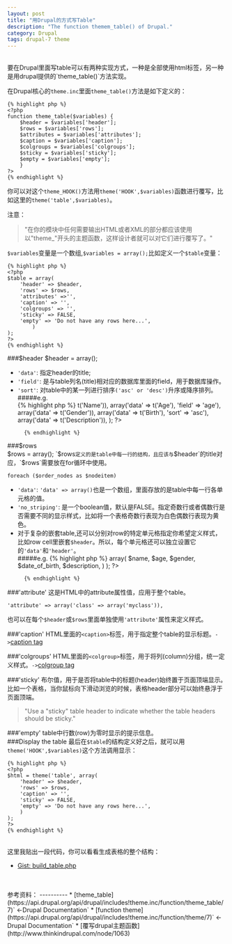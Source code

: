```yaml
---
layout: post
title: "用Drupal的方式写Table"
description: "The function themem_table() of Drupal."
category: Drupal
tags: drupal-7 theme
---
```

<br>
要在Drupal里面写table可以有两种实现方式，一种是全部使用html标签，另一种是用drupal提供的`theme_table()`方法实现。  

在Drupal核心的`theme.inc`里面`theme_table()`方法是如下定义的：  

	{% highlight php %}
	<?php
	function theme_table($variables) {
		$header = $variables['header'];
		$rows = $variables['rows'];
		$attributes = $variables['attributes'];
		$caption = $variables['caption'];
		$colgroups = $variables['colgroups'];
		$sticky = $variables['sticky'];
		$empty = $variables['empty'];
		}
	?>
	{% endhighlight %}  
你可以对这个`theme_HOOK()`方法用`theme('HOOK',$variables)`函数进行覆写，比如这里的`theme('table',$variables)`。  

注意：  
> "在你的模块中任何需要输出HTML或者XML的部分都应该使用以"theme_"开头的主题函数，这样设计者就可以对它们进行覆写了。"  

`$variables`变量是一个数组,`$variables = array();`比如定义一个`$table`变量：

	{% highlight php %}
	<?php
	$table = array(
        'header' => $header,
        'rows' => $rows,
		'attributes' =>'',
        'caption' => '', 
		'colgroups' => '',
        'sticky' => FALSE, 
        'empty' => 'Do not have any rows here...',
            )
    );  
	?>
	{% endhighlight %}
###$header
	$header = array();
* `'data'`: 指定header的title;  
* `'field'`: 是与table列名(title)相对应的数据库里面的field，用于数据库操作。  
* `'sort'`: 对table中的某一列进行排序`('asc' or 'desc')`升序或降序排列。  
#####e.g.  
		{% highlight php %}
	<?php
		$header = array(
        	array('data' => t('Name')),
        	array('data' => t('Age'), 'field' => 'age'),
        	array('data' => t('Gender')),
        	array('data' => t('Birth'), 'sort' => 'asc'),
        	array('data' => t('Description')),
    	);
	?>
		{% endhighlight %}

###$rows	
	$rows = array();
`$rows`定义的是table中每一行的结构，且应该与`$header`的title对应，`$rows`需要放在for循环中使用。  

	foreach ($order_nodes as $nodeitem)

* `'data'`: `'data' => array()`也是一个数组，里面存放的是table中每一行各单元格的值。  
* `'no_striping'`: 是一个boolean值，默认是FALSE。指定奇数行或者偶数行是否需要不同的显示样式，比如将一个表格奇数行表现为白色偶数行表现为黄色。  
* 对于复杂的嵌套table,还可以分别对row的特定单元格指定你希望定义样式，比如row cell里嵌套`$header`。所以，每个单元格还可以独立设置它的`'data'`和`'header'`。  
#####e.g.
		{% highlight php %}
	<?php
		$rows = array(
            'data' => array(
                $name,
                $age,
                $gender,
                $date_of_birth,
                $description,
            )
		);
	?>
		{% endhighlight %}

###'attribute'
这是HTML中的attribute属性值，应用于整个table。  

	'attribute' => array('class' => array('myclass')),
也可以在每个`$header`或`$rows`里面单独使用`'attribute'`属性来定义样式。

###'caption'
HTML里面的`<caption>`标签，用于指定整个table的显示标题。`->`[caption tag](http://www.w3schools.com/tags/tag_caption.asp)

###'colgroups'
HTML里面的`<colgroup>`标签，用于将列(column)分组，统一定义样式。`->`[colgroup tag](http://www.w3schools.com/tags/tag_colgroup.asp)

###'sticky'
布尔值，用于是否将table中的标题(header)始终置于页面顶端显示。比如一个表格，当你鼠标向下滑动浏览的时候，表格header部分可以始终悬浮于页面顶端。  
> "Use a "sticky" table header to indicate whether the table headers should be sticky."

###'empty'
table中行数(row)为零时显示的提示信息。  
###Display the table
最后在`$table`的结构定义好之后，就可以用`theme('HOOK',$variables)`这个方法调用显示：  

	{% highlight php %}
	<?php
	$html = theme('table', array(
        'header' => $header,
        'rows' => $rows,
        'caption' => '',
        'sticky' => FALSE,
        'empty' => 'Do not have any rows here...',
        )
    );
	?>
	{% endhighlight %}

<br/>
这里我贴出一段代码，你可以看看生成表格的整个结构：

- [Gist: build_table.php](https://gist.github.com/Hamniba/8862346)
<br/>
<br/>
参考资料：
----------
* [theme_table](https://api.drupal.org/api/drupal/includes!theme.inc/function/theme_table/7)` <-Drupal Documentation`  
* [function theme](https://api.drupal.org/api/drupal/includes!theme.inc/function/theme/7)` <-Drupal Documentation`  
* [覆写drupal主题函数](http://www.thinkindrupal.com/node/1063)


